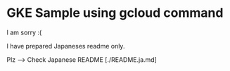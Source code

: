 # GKE Sample using gcloud command

I am sorry :(

I have prepared Japaneses readme only.

Plz --> Check Japanese README [./README.ja.md]
